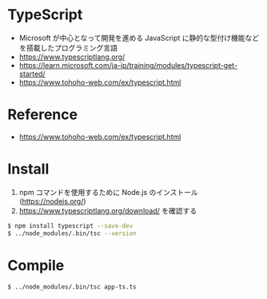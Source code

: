 # TypeScript
- Microsoft が中心となって開発を進める JavaScript に静的な型付け機能などを搭載したプログラミング言語
- https://www.typescriptlang.org/
- https://learn.microsoft.com/ja-jp/training/modules/typescript-get-started/
- https://www.tohoho-web.com/ex/typescript.html

# Reference
- https://www.tohoho-web.com/ex/typescript.html

# Install
1. npm コマンドを使用するために Node.js のインストール (https://nodejs.org/)
2. https://www.typescriptlang.org/download/ を確認する
```bash
$ npm install typescript --save-dev
$ ../node_modules/.bin/tsc --version
```

# Compile
```bash
$ ../node_modules/.bin/tsc app-ts.ts 
```
